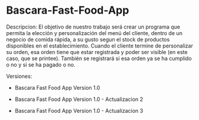 # Bascara-Fast-Food-App
Descripcion: El objetivo de nuestro trabajo será crear un programa que permita la elección y personalización del menú del cliente, dentro de un negocio de comida rápida, a su gusto segun el stock de productos disponibles en el establecimiento. Cuando el cliente termine de personalizar su orden, esa orden tiene que estar registrada y poder ser visible (en este caso, que se printee). También se registrará si esa orden ya se ha cumplido o no y si se ha pagado o no.

Versiones:
- Bascara Fast Food App Version 1.0

- Bascara Fast Food App Version 1.0 - Actualizacion 2

- Bascara Fast Food App Version 1.0 - Actualizacion 3
